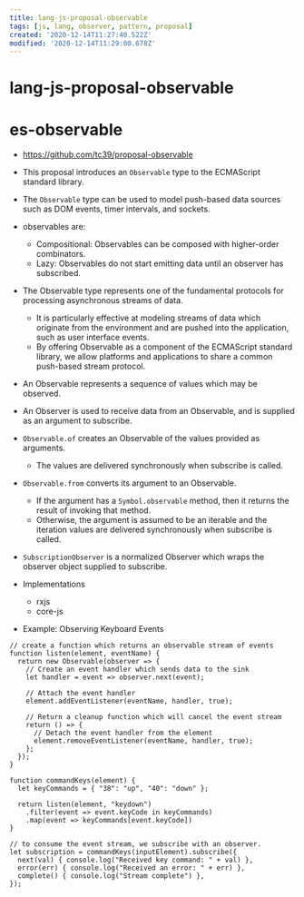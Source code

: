 ```yaml
---
title: lang-js-proposal-observable
tags: [js, lang, observer, pattern, proposal]
created: '2020-12-14T11:27:40.522Z'
modified: '2020-12-14T11:29:00.678Z'
---
```


# lang-js-proposal-observable

# es-observable

- https://github.com/tc39/proposal-observable

- This proposal introduces an `Observable` type to the ECMAScript standard library. 
- The `Observable` type can be used to model push-based data sources such as DOM events, timer intervals, and sockets.
- observables are:
  - Compositional: Observables can be composed with higher-order combinators.
  - Lazy: Observables do not start emitting data until an observer has subscribed.
- The Observable type represents one of the fundamental protocols for processing asynchronous streams of data.
  - It is particularly effective at modeling streams of data which originate from the environment and are pushed into the application, such as user interface events.
  - By offering Observable as a component of the ECMAScript standard library, we allow platforms and applications to share a common push-based stream protocol.

- An Observable represents a sequence of values which may be observed.
- An Observer is used to receive data from an Observable, and is supplied as an argument to subscribe.

- `Observable.of` creates an Observable of the values provided as arguments. 
  - The values are delivered synchronously when subscribe is called.
- `Observable.from` converts its argument to an Observable.
  - If the argument has a `Symbol.observable` method, then it returns the result of invoking that method. 
  - Otherwise, the argument is assumed to be an iterable and the iteration values are delivered synchronously when subscribe is called.
- `SubscriptionObserver` is a normalized Observer which wraps the observer object supplied to subscribe.

- Implementations
  - rxjs
  - core-js

- Example: Observing Keyboard Events

``` JS
// create a function which returns an observable stream of events
function listen(element, eventName) {
  return new Observable(observer => {
    // Create an event handler which sends data to the sink
    let handler = event => observer.next(event);

    // Attach the event handler
    element.addEventListener(eventName, handler, true);

    // Return a cleanup function which will cancel the event stream
    return () => {
      // Detach the event handler from the element
      element.removeEventListener(eventName, handler, true);
    };
  });
}

function commandKeys(element) {
  let keyCommands = { "38": "up", "40": "down" };

  return listen(element, "keydown")
    .filter(event => event.keyCode in keyCommands)
    .map(event => keyCommands[event.keyCode])
}

// to consume the event stream, we subscribe with an observer.
let subscription = commandKeys(inputElement).subscribe({
  next(val) { console.log("Received key command: " + val) },
  error(err) { console.log("Received an error: " + err) },
  complete() { console.log("Stream complete") },
});
```
